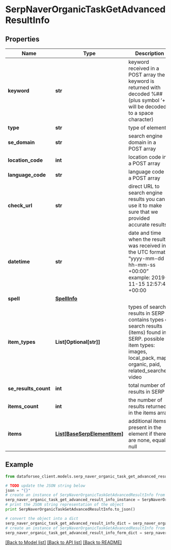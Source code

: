 # SerpNaverOrganicTaskGetAdvancedResultInfo


## Properties

Name | Type | Description | Notes
------------ | ------------- | ------------- | -------------
**keyword** | **str** | keyword received in a POST array the keyword is returned with decoded %## (plus symbol ‘+’ will be decoded to a space character) | [optional] 
**type** | **str** | type of element | [optional] 
**se_domain** | **str** | search engine domain in a POST array | [optional] 
**location_code** | **int** | location code in a POST array | [optional] 
**language_code** | **str** | language code in a POST array | [optional] 
**check_url** | **str** | direct URL to search engine results you can use it to make sure that we provided accurate results | [optional] 
**datetime** | **str** | date and time when the result was received in the UTC format: “yyyy-mm-dd hh-mm-ss +00:00” example: 2019-11-15 12:57:46 +00:00 | [optional] 
**spell** | [**SpellInfo**](SpellInfo.md) |  | [optional] 
**item_types** | **List[Optional[str]]** | types of search results in SERP contains types of search results (items) found in SERP. possible item types: images, local_pack, map, organic, paid, related_searches, video | [optional] 
**se_results_count** | **int** | total number of results in SERP | [optional] 
**items_count** | **int** | the number of results returned in the items array | [optional] 
**items** | [**List[BaseSerpElementItem]**](BaseSerpElementItem.md) | additional items present in the element if there are none, equals null | [optional] 

## Example

```python
from dataforseo_client.models.serp_naver_organic_task_get_advanced_result_info import SerpNaverOrganicTaskGetAdvancedResultInfo

# TODO update the JSON string below
json = "{}"
# create an instance of SerpNaverOrganicTaskGetAdvancedResultInfo from a JSON string
serp_naver_organic_task_get_advanced_result_info_instance = SerpNaverOrganicTaskGetAdvancedResultInfo.from_json(json)
# print the JSON string representation of the object
print SerpNaverOrganicTaskGetAdvancedResultInfo.to_json()

# convert the object into a dict
serp_naver_organic_task_get_advanced_result_info_dict = serp_naver_organic_task_get_advanced_result_info_instance.to_dict()
# create an instance of SerpNaverOrganicTaskGetAdvancedResultInfo from a dict
serp_naver_organic_task_get_advanced_result_info_form_dict = serp_naver_organic_task_get_advanced_result_info.from_dict(serp_naver_organic_task_get_advanced_result_info_dict)
```
[[Back to Model list]](../README.md#documentation-for-models) [[Back to API list]](../README.md#documentation-for-api-endpoints) [[Back to README]](../README.md)


